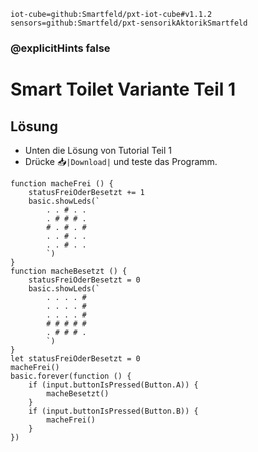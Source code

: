 ```package
iot-cube=github:Smartfeld/pxt-iot-cube#v1.1.2
sensors=github:Smartfeld/pxt-sensorikAktorikSmartfeld
```
### @explicitHints false

# Smart Toilet Variante Teil 1
## Lösung

* Unten die Lösung von Tutorial Teil 1 
* Drücke 📥`|Download|` und teste das Programm.

```template
function macheFrei () {
    statusFreiOderBesetzt += 1
    basic.showLeds(`
        . . # . .
        . # # # .
        # . # . #
        . . # . .
        . . # . .
        `)
}
function macheBesetzt () {
    statusFreiOderBesetzt = 0
    basic.showLeds(`
        . . . . #
        . . . . #
        . . . . #
        # # # # #
        . # # # .
        `)
}
let statusFreiOderBesetzt = 0
macheFrei()
basic.forever(function () {
    if (input.buttonIsPressed(Button.A)) {
        macheBesetzt()
    }
    if (input.buttonIsPressed(Button.B)) {
        macheFrei()
    }
})
```